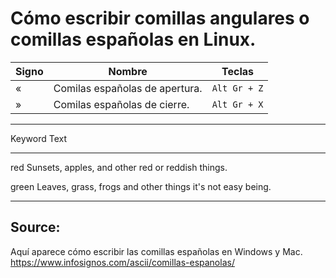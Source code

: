 # Cómo escribir comillas angulares o comillas españolas en Linux.
| Signo | Nombre |Teclas |
|------|-----|---------|
| « |Comilas españolas de apertura.|`Alt Gr + Z`|
| » | Comilas españolas de cierre.|`Alt Gr + X`|

--------  -----------------------
Keyword   Text
--------  -----------------------
red       Sunsets, apples, and
          other red or reddish
          things.

green     Leaves, grass, frogs
          and other things it's
          not easy being.
--------  -----------------------


## Source:
Aquí aparece cómo escribir las comillas españolas en Windows y Mac.  
https://www.infosignos.com/ascii/comillas-espanolas/

